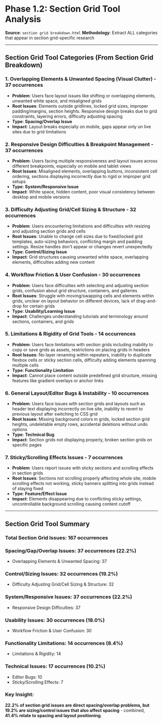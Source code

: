 # Phase 1.2: Section Grid Tool Analysis

**Source**: `section grid breakdown.html`
**Methodology**: Extract ALL categories that appear in section grid-specific research

---

## Section Grid Tool Categories (From Section Grid Breakdown)

### 1. **Overlapping Elements & Unwanted Spacing (Visual Clutter)** - **37 occurrences**
- **Problem**: Users face layout issues like shifting or overlapping elements, unwanted white space, and misaligned grids
- **Root Issues**: Elements outside gridlines, locked grid sizes, improper padding/margins, section heights. Responsive design breaks due to grid constraints, layering errors, difficulty adjusting spacing
- **Type**: **Spacing/Overlap Issue**
- **Impact**: Layout breaks especially on mobile, gaps appear only on live sites due to grid limitations

### 2. **Responsive Design Difficulties & Breakpoint Management** - **37 occurrences**
- **Problem**: Users facing multiple responsiveness and layout issues across different breakpoints, especially on mobile and tablet views
- **Root Issues**: Misaligned elements, overlapping buttons, inconsistent cell ordering, sections displaying incorrectly due to rigid or improper grid setups
- **Type**: **System/Responsive Issue** 
- **Impact**: White space, hidden content, poor visual consistency between desktop and mobile versions

### 3. **Difficulty Adjusting Grid/Cell Sizing & Structure** - **32 occurrences**
- **Problem**: Users encountering limitations and difficulties with resizing and adjusting section grids and cells
- **Root Issues**: Unable to change cell sizes due to fixed/locked grid templates, auto-sizing behaviors, conflicting margin and padding settings. Resize handles don't appear or changes revert unexpectedly
- **Type**: **Control/Sizing Issue**
- **Impact**: Grid structures causing unwanted white space, overlapping elements, difficulties adding new content

### 4. **Workflow Friction & User Confusion** - **30 occurrences**  
- **Problem**: Users face difficulties with selecting and adjusting section grids, confusion about grid structure, containers, and galleries
- **Root Issues**: Struggle with moving/swapping cells and elements within grids, unclear on layout behavior on different devices, lack of drag-and-drop for certain grids
- **Type**: **Usability/Learning Issue**
- **Impact**: Challenges understanding tutorials and terminology around sections, containers, and grids

### 5. **Limitations & Rigidity of Grid Tools** - **14 occurrences**
- **Problem**: Users face limitations with section grids including inability to copy or save grids as assets, restrictions on placing grids in headers
- **Root Issues**: No layer renaming within repeaters, inability to duplicate flexbox cells or sticky section cells, difficulty adding elements spanning multiple cells
- **Type**: **Functionality Limitation**
- **Impact**: Cannot place content outside predefined grid structure, missing features like gradient overlays or anchor links

### 6. **General Layout/Editor Bugs & Instability** - **10 occurrences**
- **Problem**: Users face issues with section grids and layouts such as header text displaying incorrectly on live site, inability to revert to previous layout after switching to CSS grid
- **Root Issues**: Missing background colors in grids, locked section grid heights, undeletable empty rows, accidental deletions without undo options
- **Type**: **Technical Bug**
- **Impact**: Section grids not displaying properly, broken section grids on specific pages

### 7. **Sticky/Scrolling Effects Issues** - **7 occurrences**
- **Problem**: Users report issues with sticky sections and scrolling effects in section grids
- **Root Issues**: Sections not scrolling properly affecting whole site, mobile scrolling effects not working, sticky banners splitting into grids instead of staying fixed
- **Type**: **Feature/Effect Issue**
- **Impact**: Elements disappearing due to conflicting sticky settings, uncontrollable background scrolling causing content cutoff

---

## Section Grid Tool Summary

### **Total Section Grid Issues**: 167 occurrences

### **Spacing/Gap/Overlap Issues**: 37 occurrences (22.2%)
- Overlapping Elements & Unwanted Spacing: 37

### **Control/Sizing Issues**: 32 occurrences (19.2%)
- Difficulty Adjusting Grid/Cell Sizing & Structure: 32

### **System/Responsive Issues**: 37 occurrences (22.2%)
- Responsive Design Difficulties: 37

### **Usability Issues**: 30 occurrences (18.0%)
- Workflow Friction & User Confusion: 30

### **Functionality Limitations**: 14 occurrences (8.4%)
- Limitations & Rigidity: 14

### **Technical Issues**: 17 occurrences (10.2%)
- Editor Bugs: 10
- Sticky/Scrolling Effects: 7

### **Key Insight**: 
**22.2% of section grid issues are direct spacing/overlap problems, but 19.2% are sizing/control issues that also affect spacing** - combined, **41.4% relate to spacing and layout positioning**. 